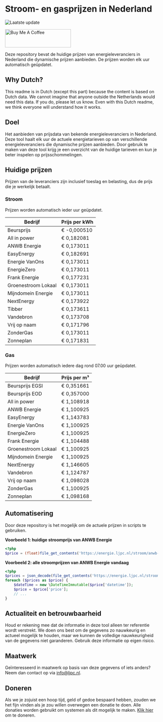 # Stroom- en gasprijzen in Nederland

![Laatste update](https://img.shields.io/badge/laatste%20update-2023--07--02%2007%3A00%20CET-brightgreen)

<a href="https://www.buymeacoffee.com/Lars-" target="_blank"><img src="https://cdn.buymeacoffee.com/buttons/v2/default-orange.png" alt="Buy Me A Coffee" height="60" style="height: 60px !important;width: 217px !important;" ></a>

Deze repository bevat de huidige prijzen van energieleveranciers in Nederland die dynamische prijzen aanbieden. De prijzen worden elk uur automatisch geüpdatet.

## Why Dutch?

This readme is in Dutch (except this part) because the content is based on Dutch data. We cannot imagine that anyone outside the Netherlands would need this data. If you do, please let us know. Even with this Dutch readme, we think
everyone will understand how it works.

## Doel

Het aanbieden van prijsdata van bekende energieleveranciers in Nederland. Deze tool haalt elk uur de actuele energietarieven op van verschillende energieleveranciers die dynamische prijzen aanbieden. Door gebruik te maken van deze tool
krijg je een overzicht van de huidige tarieven en kun je beter inspelen op prijsschommelingen.

## Huidige prijzen

Prijzen van de leveranciers zijn inclusief toeslag en belasting, dus de prijs die je werkelijk betaalt.

### Stroom

Prijzen worden automatisch ieder uur geüpdatet.

 Bedrijf | Prijs per kWh 
---------|---------------
Beursprijs | € -0,000510
All in power | € 0,182081
ANWB Energie | € 0,173011
EasyEnergy | € 0,182691
Energie VanOns | € 0,173011
EnergieZero | € 0,173011
Frank Energie | € 0,177231
Groenestroom Lokaal | € 0,173011
Mijndomein Energie | € 0,173011
NextEnergy | € 0,173922
Tibber | € 0,173611
Vandebron | € 0,173708
Vrij op naam | € 0,171796
ZonderGas | € 0,173011
Zonneplan | € 0,171831


### Gas

Prijzen worden automatisch iedere dag rond 07.00 uur geüpdatet.

 Bedrijf | Prijs per m³ 
---------|--------------
Beursprijs EGSI | € 0,351661
Beursprijs EOD | € 0,357000
All in power | € 1,108918
ANWB Energie | € 1,100925
EasyEnergy | € 1,143783
Energie VanOns | € 1,100925
EnergieZero | € 1,100925
Frank Energie | € 1,104488
Groenestroom Lokaal | € 1,100925
Mijndomein Energie | € 1,100925
NextEnergy | € 1,146605
Vandebron | € 1,124787
Vrij op naam | € 1,098028
ZonderGas | € 1,100925
Zonneplan | € 1,098168


## Automatisering

Door deze repository is het mogelijk om de actuele prijzen in scripts te gebruiken.

**Voorbeeld 1: huidige stroomprijs van ANWB Energie**

```php
<?php
$price = (float)file_get_contents('https://energie.ljpc.nl/stroom/anwb-energie-nu.txt');

```

**Voorbeeld 2: alle stroomprijzen van ANWB Energie vandaag**

```php
<?php
$prices = json_decode(file_get_contents('https://energie.ljpc.nl/stroom/all-in-power-vandaag.json'),true);
foreach ($prices as $price) {
    $dateTime = new \DateTimeImmutable($price['datetime']);
    $price = $price['price'];
    // ...
}
```

## Actualiteit en betrouwbaarheid

Houd er rekening mee dat de informatie in deze tool alleen ter referentie wordt verstrekt. We doen ons best om de gegevens zo nauwkeurig en actueel mogelijk te houden, maar we kunnen de volledige nauwkeurigheid van de gegevens niet
garanderen. Gebruik deze informatie op eigen risico.

## Maatwerk

Geïnteresseerd in maatwerk op basis van deze gegevens of iets anders? Neem dan contact op
via [info@ljpc.nl](mailto:info@ljpc.nl?subject=Energie%20prijzen).

## Doneren

Als we je zojuist een hoop tijd, geld of gedoe bespaard hebben, zouden we het fijn vinden als je zou willen overwegen een
donatie te doen. Alle donaties worden gebruikt om systemen als dit mogelijk te
maken. [Klik hier](https://www.buymeacoffee.com/Lars-) om te doneren.
